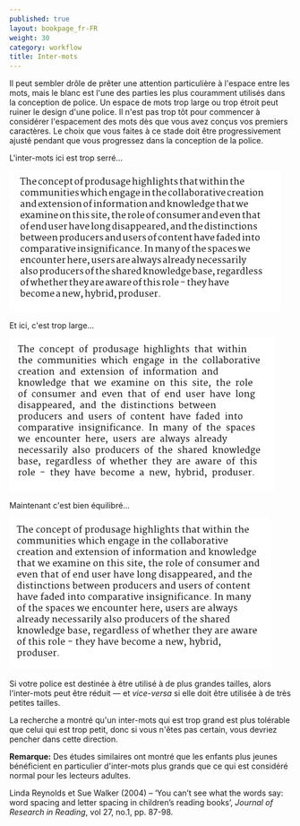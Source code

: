 ```yaml
---
published: true
layout: bookpage_fr-FR
weight: 30
category: workflow
title: Inter-mots
---
```


Il peut sembler drôle de prêter une attention particulière à l'espace entre les mots, mais le blanc
est l'une des parties les plus couramment utilisés dans la conception de police.
Un espace de mots trop large ou trop étroit peut ruiner le design d'une police. Il n'est pas trop tôt
pour commencer à considérer l'espacement des mots dès que vous avez conçus vos premiers caractères.
Le choix que vous faites à ce stade doit être progressivement ajusté pendant que vous progressez dans
la conception de la police.

L'inter-mots ici est trop serré&hellip;

<img src="../en-US/images/Screen%20Shot%202012-12-06%20at%204.51.42%20PM.png" alt height="251" width="486">

Et ici, c'est trop large&hellip;

<img src="../en-US/images/Screen%20Shot%202012-12-06%20at%204.51.16%20PM.png" alt height="273" width="474">

Maintenant c'est bien équilibré&hellip;

<img src="../en-US/images/Screen%20Shot%202012-12-06%20at%204.49.50%20PM.png" alt height="270" width="466">

Si votre police est destinée à être utilisé à de plus grandes tailles, alors l'inter-mots peut
être réduit &mdash; et *vice-versa* si elle doit être utilisée à de très petites tailles.

La recherche a montré qu'un inter-mots qui est trop grand est plus tolérable que celui qui est
trop petit, donc si vous n'êtes pas certain, vous devriez pencher dans cette direction.

<div class="note"><p><b>Remarque:</b> Des études similaires ont montré que les enfants plus jeunes
bénéficient en particulier d'inter-mots plus grands que ce qui est considéré normal pour les
lecteurs adultes.</p>

<p>Linda Reynolds et Sue Walker (2004) &ndash; ‘You can’t see what the words say: word spacing and
letter spacing in children’s reading books’, <i>Journal of Research in Reading</i>, vol 27, no.1,
pp. 87-98.</p></div>
